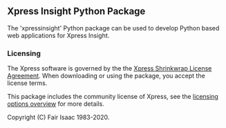 ## Xpress Insight Python Package

The 'xpressinsight' Python package can be used to develop Python based web applications for Xpress Insight.

### Licensing

The Xpress software is governed by the the
[Xpress Shrinkwrap License Agreement](https://community.fico.com/s/contentdocument/06980000002h0i5AAA).
When downloading or using the package, you accept the license terms.

This package includes the community license of Xpress, see the
[licensing options overview](https://community.fico.com/s/fico-xpress-optimization-licensing-optio)
for more details.

Copyright (C) Fair Isaac 1983-2020.
